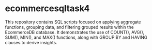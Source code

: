 # ecommercesqltask4
This repository contains SQL scripts focused on applying aggregate functions, grouping data, and filtering grouped results within the EcommerceDB database. It demonstrates the use of COUNT(), AVG(), SUM(), MIN(), and MAX() functions, along with GROUP BY and HAVING clauses to derive insights.
